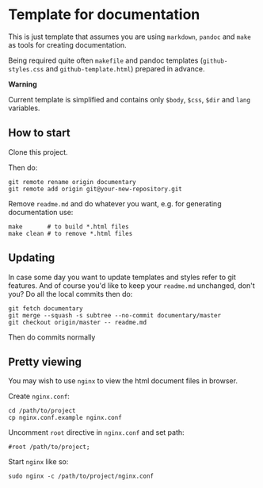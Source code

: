 # Template for documentation

This is just template that assumes you are using `markdown`, `pandoc` and `make`
as tools for creating documentation.

Being required quite often `makefile` and pandoc templates (`github-styles.css`
and `github-template.html`) prepared in advance.


**Warning**

Current template is simplified and contains only `$body`, `$css`, `$dir` and
`lang` variables.

## How to start

Clone this project.

Then do:

    git remote rename origin documentary
    git remote add origin git@your-new-repository.git

Remove `readme.md` and do whatever you want, e.g. for generating documentation
use:

    make       # to build *.html files
    make clean # to remove *.html files

## Updating

In case some day you want to update templates and styles refer to git features.
And of course you'd like to keep your `readme.md` unchanged, don't you?
Do all the local commits then do:

    git fetch documentary
    git merge --squash -s subtree --no-commit documentary/master
    git checkout origin/master -- readme.md

Then do commits normally

## Pretty viewing

You may wish to use `nginx` to view the html document files in browser.

Create `nginx.conf`:

    cd /path/to/project
    cp nginx.conf.example nginx.conf

Uncomment `root` directive in `nginx.conf` and set path:

    #root /path/to/project;

Start `nginx` like so:

    sudo nginx -c /path/to/project/nginx.conf
